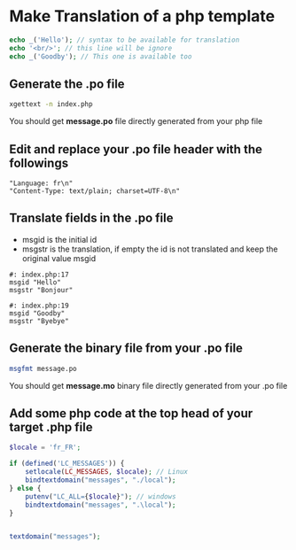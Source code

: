 # Make Translation of a php template

```php
echo _('Hello'); // syntax to be available for translation
echo '<br/>'; // this line will be ignore
echo _('Goodby'); // This one is available too
```

## Generate the .po file

```bash
xgettext -n index.php
```

You should get **message.po** file directly generated from your php file

## Edit and replace your .po file header with the followings

```code
"Language: fr\n"
"Content-Type: text/plain; charset=UTF-8\n"
```

## Translate fields in the .po file

- msgid is the initial id 
- msgstr is the translation, if empty the id is not translated and keep the original value msgid 


```code
#: index.php:17
msgid "Hello" 
msgstr "Bonjour" 

#: index.php:19
msgid "Goodby"
msgstr "Byebye"
```


## Generate the binary file from your .po file

```bash
msgfmt message.po
```

You should get **message.mo** binary file directly generated from your .po file

## Add some php code at the top head of your target .php file

```php
$locale = 'fr_FR';

if (defined('LC_MESSAGES')) {
    setlocale(LC_MESSAGES, $locale); // Linux
    bindtextdomain("messages", "./local");
} else {
    putenv("LC_ALL={$locale}"); // windows
    bindtextdomain("messages", ".\local");
}


textdomain("messages");
```
